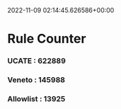 2022-11-09 02:14:45.626586+00:00
# Rule Counter 
 ### UCATE : 622889

 ### Veneto : 145988

 ### Allowlist : 13925